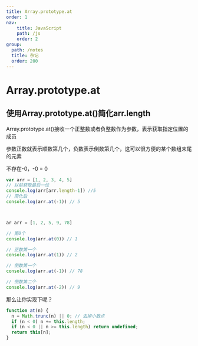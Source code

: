 ```yaml
---
title: Array.prototype.at
order: 1
nav:
    title: JavaScript
    path: /js
    order: 2
group:
  path: /notes
  title: 杂记
  order: 200
---
```


Array.prototype.at
===

## 使用Array.prototype.at()简化arr.length
Array.prototype.at()接收一个正整数或者负整数作为参数，表示获取指定位置的成员

参数正数就表示顺数第几个，负数表示倒数第几个，这可以很方便的某个数组末尾的元素

不存在-0，-0 = 0

```js
var arr = [1, 2, 3, 4, 5]
// 以前获取最后一位
console.log(arr[arr.length-1]) //5
// 简化后
console.log(arr.at(-1)) // 5



ar arr = [1, 2, 5, 9, 78]

// 第0个
console.log(arr.at(0)) // 1

// 正数第一个
console.log(arr.at(1)) // 2

// 倒数第一个
console.log(arr.at(-1)) // 78

// 倒数第二个
console.log(arr.at(-2)) // 9
```
那么让你实现下呢？

```js
function at(n) {
  n = Math.trunc(n) || 0; // 去掉小数点
  if (n < 0) n += this.length;
  if (n < 0 || n >= this.length) return undefined;
  return this[n];
}
```
